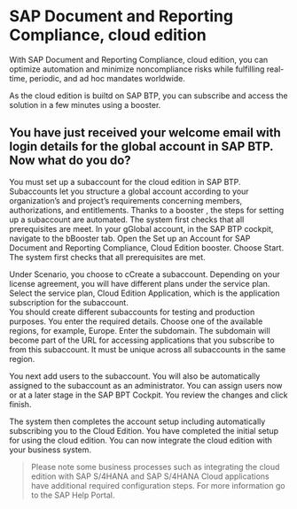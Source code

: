 # SAP Document and Reporting Compliance, cloud edition

With SAP Document and Reporting Compliance, cloud edition, you can optimize automation and minimize noncompliance risks while fulfilling real-time, periodic, and ad hoc mandates worldwide.

As the cloud edition is builtd on SAP BTP, you can subscribe and access the solution in a few minutes using a booster.

## You have just received your welcome email with login details for the global account in SAP BTP. Now what do you do?

You must set up a subaccount for the cloud edition in SAP BTP. Subaccounts let you structure a global account according to your organization’s and project’s requirements concerning members, authorizations, and entitlements. Thanks to a booster , the steps for setting up a subaccount are automated.  The system first checks that all prerequisites are meet. 
In your gGlobal account, in the SAP BTP cockpit, navigate to the bBooster tab. Open the Set up an Account for SAP Document and Reporting Compliance, Cloud Edition booster. Choose Start. The system first checks that all prerequisites are met.

Under Scenario, you choose to cCreate a subaccount.
Depending on your license agreement, you will have different plans under the service plan. Select the service plan, Cloud Edition Application, which is the application subscription for the subaccount.  
You should create different subaccounts for testing and production purposes.
You enter the required details. Choose one of the available regions, for example, Europe. Enter the subdomain.
The subdomain will become part of the URL for accessing applications that you subscribe to from this subaccount. It must be unique across all subaccounts in the same region.

You next add users to the subaccount. You will also be automatically assigned to the subaccount as an administrator. You can assign users now or at a later stage in the SAP BPT Cockpit.
You review the changes and click finish.

The system then completes the account setup including automatically subscribing you to the Cloud Edition.
You have completed the initial setup for using the cloud edition. You can now integrate the cloud edition with your business system.

>Please note some business processes such as integrating the cloud edition with SAP S/4HANA and SAP S/4HANA Cloud applications have additional required configuration steps. For more information go to the SAP Help Portal.
